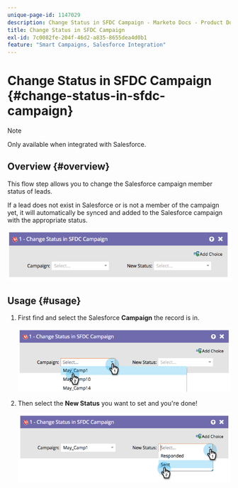 ```yaml
---
unique-page-id: 1147029
description: Change Status in SFDC Campaign - Marketo Docs - Product Documentation
title: Change Status in SFDC Campaign
exl-id: 7c0082fe-204f-46d2-a835-8655dea4d0b1
feature: "Smart Campaigns, Salesforce Integration"
---
```

# Change Status in SFDC Campaign {#change-status-in-sfdc-campaign}

>[!NOTE]
>
>Only available when integrated with Salesforce.

## Overview {#overview}

This flow step allows you to change the Salesforce campaign member status of leads.

If a lead does not exist in Salesforce or is not a member of the campaign yet, it will automatically be synced and added to the Salesforce campaign with the appropriate status.

![](assets/image2014-9-22-15-3a13-3a54.png)

## Usage {#usage}

1. First find and select the Salesforce **Campaign** the record is in.

   ![](assets/image2014-9-22-15-3a13-3a58.png)

1. Then select the **New Status** you want to set and you're done!

   ![](assets/image2014-9-22-15-3a14-3a0.png)
